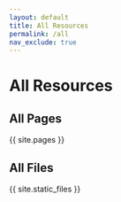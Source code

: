```yaml
---
layout: default
title: All Resources
permalink: /all
nav_exclude: true
---
```


# All Resources

## All Pages

{{ site.pages }}

## All Files

{{ site.static_files }}